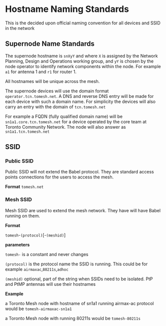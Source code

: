 # Hostname Naming Standards

This is the decided upon official naming convention for all devices and SSID in the network

## Supernode Name Standards

The supernode hostname is `snXyY` and where `X` is assigned by the Network Planning, Design and Operations working group, and `yY` is chosen by the node operator to identify network components within the node. For example `a1` for antenna 1 and `r1` for router 1.

All hostnames will be unique across the mesh.

The supernode devices will use the domain format `operator.tcn.tomesh.net`.  A DNS and reverse DNS entry will be made for each device with such a domain name. For simplicity the devices will also carry an entry with the domain of `tcn.tomesh.net` 

For example a FQDN (fully qualified domain name) will be `sn1a1.core.tcn.tomesh.net` for a device operated by the core team at Toronto Community Network. The node will also answer as `sn1a1.tcn.tomesh.net`

## SSID

### Public SSID 
Public SSID will not extend the Babel protocol. They are standard access points connections for the users to access the mesh.

**Format**
`tomesh.net`

### Mesh SSID 
Mesh SSID are used to extend the mesh network. They have will have Babel running on them.

**Format**

`tomesh`-`(protocol)`[-`(meshid)`] 

**parameters**

`tomesh-` is a constant and never changes

`(protocol)`  is the protocol name the SSID is running. This could be for example `airmaxac`,`80211s`,`adhoc`

`(meshid)` optional, part of the string when SSIDs need to be isolated. PtP and PtMP antennas will use their hostnames

**Example** 

a Toronto Mesh node with hostname of sn1a1 running airmax-ac protocol would be
`tomesh-airmaxac-sn1a1`

a Toronto Mesh node with running 80211s would be
`tomesh-80211s`